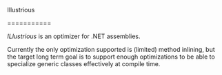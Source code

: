 Illustrious

===========



*ILlustrious* is an optimizer for .NET assemblies.

Currently the only optimization supported is (limited) method inlining, but the target long term goal is to support enough optimizations to be able to specialize generic classes effectively at compile time.
